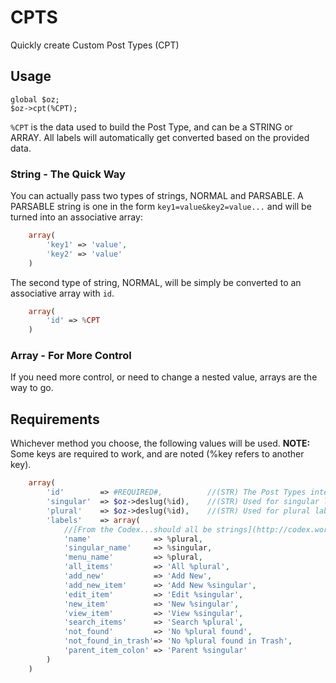# CPTS
Quickly create Custom Post Types (CPT)

## Usage
	global $oz;
	$oz->cpt(%CPT);

`%CPT` is the data used to build the Post Type, and can be a STRING or ARRAY. All labels will automatically get converted based on the provided data.

### String - The Quick Way
You can actually pass two types of strings, NORMAL and PARSABLE. A PARSABLE string is one in the form `key1=value&key2=value...` and will be turned into an associative array:
```php
	array(
		'key1' => 'value',
		'key2' => 'value'
	)
```
The second type of string, NORMAL, will be simply be converted to an associative array with `id`.
```php
	array(
		'id' => %CPT
	)
```

### Array - For More Control
If you need more control, or need to change a nested value, arrays are the way to go.

## Requirements
Whichever method you choose, the following values will be used. **NOTE:** Some keys are required to work, and are noted (%key refers to another key).
```php
	array(
		'id'		=> #REQUIRED#, 			//(STR) The Post Types internal id/slug
		'singular'	=> $oz->deslug(%id),	//(STR) Used for singular labels
		'plural'	=> $oz->deslug(%id),	//(STR) Used for plural labels
		'labels'	=> array(
			//[From the Codex...should all be strings](http://codex.wordpress.org/Function_Reference/register_post_type)
			'name'				=> %plural,
			'singular_name'		=> %singular,
			'menu_name'			=> %plural,
			'all_items'			=> 'All %plural',
			'add_new'			=> 'Add New',
			'add_new_item'		=> 'Add New %singular',
			'edit_item'			=> 'Edit %singular',
			'new_item'			=> 'New %singular',
			'view_item'			=> 'View %singular',
			'search_items'		=> 'Search %plural',
			'not_found'			=> 'No %plural found',
			'not_found_in_trash'=> 'No %plural found in Trash',
			'parent_item_colon'	=> 'Parent %singular'
		)
	)
```